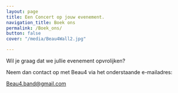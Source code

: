 ```yaml
---
layout: page
title: Een Concert op jouw evenement.
navigation_title: Boek ons
permalink: /Boek_ons/
button: false
cover: "/media/Beau4Wall2.jpg"

---
```


Wil je graag dat we jullie evenement opvrolijken? 

Neem dan contact op met Beau4 via het onderstaande e-mailadres:

[Beau4.band@gmail.com](mailto:beau4.band@gmail.com)